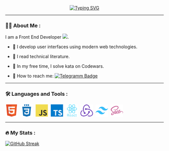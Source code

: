 <div id="header" align="center" >
 <a href="https://git.io/typing-svg"><img src="https://readme-typing-svg.herokuapp.com?font=Fira+Code&pause=1000&color=6CF5FF&background=9923FF00&random=false&width=435&lines=+Hello!+My+name+is+Kornilin+Vasily;I'm+a+front+end+developer" alt="Typing SVG" /></a>
</div>

---

### :man_technologist: About Me :

I am a Front End Developer  <img src="https://media.giphy.com/media/WUlplcMpOCEmTGBtBW/giphy.gif" width="30">.

- 🧩 I develop user interfaces using modern web technologies.

- 📕 I read technical literature.

- 🧠 In my free time, I solve kata on Codewars.

- 📩  How to reach me: [![Telegramm Badge](https://img.shields.io/badge/-kornilih-blue?style=flat&logo=Telegram&logoColor=white)](https://t.me/Kornilih)

---

### :hammer_and_wrench: Languages and Tools :

<div>
  <img src="https://github.com/devicons/devicon/blob/master/icons/html5/html5-original.svg" title="HTML5" alt="HTML" width="40" height="40"/>&nbsp;
  <img src="https://github.com/devicons/devicon/blob/master/icons/css3/css3-plain-wordmark.svg"  title="CSS3" alt="CSS" width="40" height="40"/>&nbsp;
  <img src="https://github.com/devicons/devicon/blob/master/icons/javascript/javascript-original.svg" title="JavaScript" alt="JavaScript" width="40" height="40"/>&nbsp;
  <img src="https://github.com/devicons/devicon/blob/master/icons/typescript/typescript-plain.svg" title="JavaScript" alt="JavaScript" width="40" height="40"/>&nbsp;
  <img src="https://github.com/devicons/devicon/blob/master/icons/react/react-original-wordmark.svg" title="React" alt="React" width="40" height="40"/>&nbsp;
  <img src="https://github.com/devicons/devicon/blob/master/icons/redux/redux-original.svg" title="Redux" alt="Redux " width="40" height="40"/>&nbsp;
  <img src="https://github.com/devicons/devicon/blob/master/icons/tailwindcss/tailwindcss-plain.svg" title="TailwindCss" alt="TailwindCss" width="40" height="40"/>&nbsp;
  <img src="https://github.com/devicons/devicon/blob/master/icons/sass/sass-original.svg" title="Sass" alt="Sass" width="40" height="40"/>&nbsp;
</div>

---

### :fire: My Stats :

<a href="https://git.io/streak-stats"><img src="http://github-readme-streak-stats.herokuapp.com?user=KornilinVasilii&theme=dark" alt="GitHub Streak" /></a>





